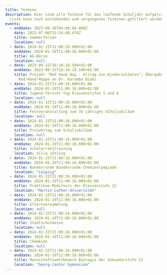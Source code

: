 ```yaml
---
title: Termine
description: Hier sind alle Termine für das laufende Schuljahr aufgelistet. Die
  Liste kann nach anstehenden und vergangenen Terminen gefiltert werden.
events:
  - enddate: 2023-08-16T04:00:00.000Z
    date: 2023-07-06T15:54:48.476Z
    title: Sommerferien
    location: null
  - date: 2024-01-15T11:00:16.000+01:00
    enddate: 2024-01-19T11:00:16.000+01:00
    title: AG-Börse
    location: null
  - date: 2023-09-15T10:10:18.589+02:00
    enddate: 2023-09-15T10:10:18.590+02:00
    title: Projekt "Red Hand Day - Alltag von Kindersoldaten"; Übergabe der
      Red-Hand-Mappe an Dr. Karamba Diabi
  - date: 2024-01-15T11:00:16.000+01:00
    enddate: 2024-01-19T11:00:16.000+01:00
    title: Jugend-forscht-Tag Klassenstufen 5 und 6
    location: null
  - date: 2024-01-15T11:00:16.000+01:00
    enddate: 2024-01-19T11:00:16.000+01:00
    title: Festveranstaltung zum 35-jährigen SChuljubiläum 
    location: null
  - date: 2024-01-15T11:00:16.000+01:00
    enddate: 2024-01-19T11:00:16.000+01:00
    title: Projekttag zum Schuljubiläum 
    location: null
  - date: 2024-01-15T11:00:16.000+01:00
    enddate: 2024-01-19T11:00:16.000+01:00
    title: Schülerratstraining 
    location: Villa Jühling 
  - date: 2024-01-15T11:00:16.000+01:00
    enddate: 2024-01-19T11:00:16.000+01:00
    title: Bundesrunde Bundesrunde Chemieolympiade 
    location: "Leipzig"
  - date: 2024-01-15T11:00:16.000+01:00
    enddate: 2024-01-19T11:00:16.000+01:00
    title: Praktikum Modulkurs der Klassenstufe 12
    location: "Martin-Luther-Universität"
  - date: 2024-01-15T11:00:16.000+01:00
    enddate: 2024-01-19T11:00:16.000+01:00
    title: Elternversammlung 
    location: null
  - date: 2024-01-15T11:00:16.000+01:00
    enddate: 2024-01-19T11:00:16.000+01:00
    title: Stadtschulmesse 
    location: null
  - date: 2024-01-15T11:00:16.000+01:00
    enddate: 2024-01-19T11:00:16.000+01:00
    title: Chemkids 
    location: null
  - date: 2024-01-15T11:00:16.000+01:00
    enddate: 2024-01-19T11:00:16.000+01:00
    title: Mannschaftswettbewerb Biologie der Sekundarstufe II
    location: "Georg-Cantor Gymnasium"
---
```

